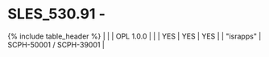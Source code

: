 # SLES_530.91 - 

{% include table_header %}
|  |  | OPL 1.0.0 |  |  | YES | YES | YES |  | "israpps" | SCPH-50001 / SCPH-39001 |  
